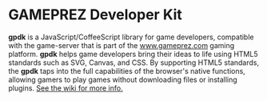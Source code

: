 # GAMEPREZ Developer Kit


**gpdk** is a JavaScript/CoffeeScript library for game developers, compatible with the game-server that is part of the www.gameprez.com gaming platform. 
**gpdk** helps game developers bring their ideas to life using HTML5 standards such as SVG, Canvas, and CSS. 
By supporting HTML5 standards, the **gpdk** taps into the full capabilities of the browser's native functions, allowing gamers to play games without downloading files or installing plugins.
[See the wiki for more info.](https://github.com/gameprez/gpdk/wiki)
